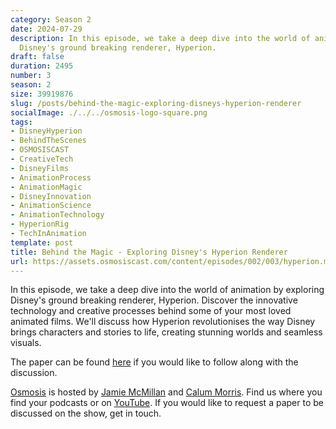 ```yaml
---
category: Season 2
date: 2024-07-29
description: In this episode, we take a deep dive into the world of animation by exploring
  Disney's ground breaking renderer, Hyperion.
draft: false
duration: 2495
number: 3
season: 2
size: 39919876
slug: /posts/behind-the-magic-exploring-disneys-hyperion-renderer
socialImage: ./../../osmosis-logo-square.png
tags:
- DisneyHyperion
- BehindTheScenes
- OSMOSISCAST
- CreativeTech
- DisneyFilms
- AnimationProcess
- AnimationMagic
- DisneyInnovation
- AnimationScience
- AnimationTechnology
- HyperionRig
- TechInAnimation
template: post
title: Behind the Magic - Exploring Disney's Hyperion Renderer
url: https://assets.osmosiscast.com/content/episodes/002/003/hyperion.mp3
---
```


In this episode, we take a deep dive into the world of animation by exploring Disney's ground breaking renderer, Hyperion. Discover the innovative technology and creative processes behind some of your most loved animated films. We'll discuss how Hyperion revolutionises the way Disney brings characters and stories to life, creating stunning worlds and seamless visuals.

The paper can be found [here](https://media.disneyanimation.com/uploads/production/publication_asset/177/asset/a.pdf) if you would like to follow along with the discussion.

[Osmosis](https://osmosiscast.com) is hosted by [Jamie McMillan](https://www.linkedin.com/in/jamie-mcmillan-metrology/) and [Calum Morris](https://www.linkedin.com/in/calum-morris-7015a028b/). Find us where you find your podcasts or on [YouTube](https://www.youtube.com/@Osmosiscast). If you would like to request a paper to be discussed on the show, get in touch.
